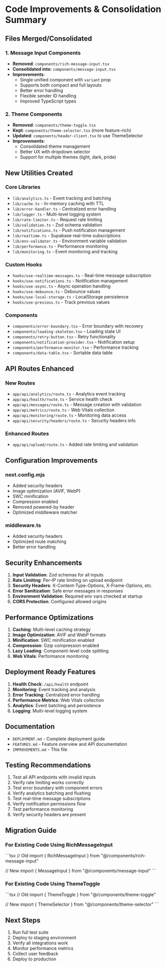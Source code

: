 # Code Improvements & Consolidation Summary

## Files Merged/Consolidated

### 1. Message Input Components
- **Removed**: `components/rich-message-input.tsx`
- **Consolidated into**: `components/message-input.tsx`
- **Improvements**:
  - Single unified component with `variant` prop
  - Supports both compact and full layouts
  - Better error handling
  - Flexible sender ID handling
  - Improved TypeScript types

### 2. Theme Components
- **Removed**: `components/theme-toggle.tsx`
- **Kept**: `components/theme-selector.tsx` (more feature-rich)
- **Updated**: `components/header-client.tsx` to use ThemeSelector
- **Improvements**:
  - Consolidated theme management
  - Better UX with dropdown selector
  - Support for multiple themes (light, dark, pride)

## New Utilities Created

### Core Libraries
- `lib/analytics.ts` - Event tracking and batching
- `lib/cache.ts` - In-memory caching with TTL
- `lib/error-handler.ts` - Centralized error handling
- `lib/logger.ts` - Multi-level logging system
- `lib/rate-limiter.ts` - Request rate limiting
- `lib/validation.ts` - Zod schema validation
- `lib/notifications.ts` - Push notification management
- `lib/realtime.ts` - Supabase real-time subscriptions
- `lib/env-validator.ts` - Environment variable validation
- `lib/performance.ts` - Performance monitoring
- `lib/monitoring.ts` - Event monitoring and tracking

### Custom Hooks
- `hooks/use-realtime-messages.ts` - Real-time message subscription
- `hooks/use-notifications.ts` - Notification management
- `hooks/use-async.ts` - Async operation handling
- `hooks/use-debounce.ts` - Debounce values
- `hooks/use-local-storage.ts` - LocalStorage persistence
- `hooks/use-previous.ts` - Track previous values

### Components
- `components/error-boundary.tsx` - Error boundary with recovery
- `components/loading-skeleton.tsx` - Loading state UI
- `components/retry-button.tsx` - Retry functionality
- `components/notification-provider.tsx` - Notification setup
- `components/performance-monitor.tsx` - Performance tracking
- `components/data-table.tsx` - Sortable data table

## API Routes Enhanced

### New Routes
- `app/api/analytics/route.ts` - Analytics event tracking
- `app/api/health/route.ts` - Service health check
- `app/api/messages/route.ts` - Message creation with validation
- `app/api/metrics/route.ts` - Web Vitals collection
- `app/api/monitoring/route.ts` - Monitoring data access
- `app/api/security/headers/route.ts` - Security headers info

### Enhanced Routes
- `app/api/upload/route.ts` - Added rate limiting and validation

## Configuration Improvements

### next.config.mjs
- Added security headers
- Image optimization (AVIF, WebP)
- SWC minification
- Compression enabled
- Removed powered-by header
- Optimized middleware matcher

### middleware.ts
- Added security headers
- Optimized route matching
- Better error handling

## Security Enhancements

1. **Input Validation**: Zod schemas for all inputs
2. **Rate Limiting**: Per-IP rate limiting on upload endpoint
3. **Security Headers**: X-Content-Type-Options, X-Frame-Options, etc.
4. **Error Sanitization**: Safe error messages in responses
5. **Environment Validation**: Required env vars checked at startup
6. **CORS Protection**: Configured allowed origins

## Performance Optimizations

1. **Caching**: Multi-level caching strategy
2. **Image Optimization**: AVIF and WebP formats
3. **Minification**: SWC minification enabled
4. **Compression**: Gzip compression enabled
5. **Lazy Loading**: Component-level code splitting
6. **Web Vitals**: Performance monitoring

## Deployment Ready Features

1. **Health Check**: `/api/health` endpoint
2. **Monitoring**: Event tracking and analysis
3. **Error Tracking**: Centralized error handling
4. **Performance Metrics**: Web Vitals collection
5. **Analytics**: Event batching and persistence
6. **Logging**: Multi-level logging system

## Documentation

- `DEPLOYMENT.md` - Complete deployment guide
- `FEATURES.md` - Feature overview and API documentation
- `IMPROVEMENTS.md` - This file

## Testing Recommendations

1. Test all API endpoints with invalid inputs
2. Verify rate limiting works correctly
3. Test error boundary with component errors
4. Verify analytics batching and flushing
5. Test real-time message subscriptions
6. Verify notification permissions flow
7. Test performance monitoring
8. Verify security headers are present

## Migration Guide

### For Existing Code Using RichMessageInput
\`\`\`tsx
// Old
import { RichMessageInput } from "@/components/rich-message-input"
<RichMessageInput receiverId={id} />

// New
import { MessageInput } from "@/components/message-input"
<MessageInput receiverId={id} variant="compact" />
\`\`\`

### For Existing Code Using ThemeToggle
\`\`\`tsx
// Old
import { ThemeToggle } from "@/components/theme-toggle"
<ThemeToggle />

// New
import { ThemeSelector } from "@/components/theme-selector"
<ThemeSelector />
\`\`\`

## Next Steps

1. Run full test suite
2. Deploy to staging environment
3. Verify all integrations work
4. Monitor performance metrics
5. Collect user feedback
6. Deploy to production
